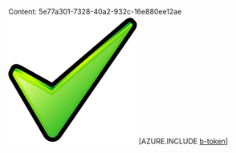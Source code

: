 Content: 5e77a301-7328-40a2-932c-16e880ee12ae![image](5e7e90a4-48ab-4c67-881f-f5d90f0bf6b9.png)
[AZURE.INCLUDE [b-token](cea6ffe0-be99-468e-ac80-093da2d09cd2.md)]
